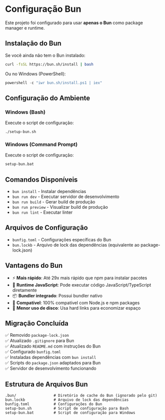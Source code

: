 # Configuração Bun

Este projeto foi configurado para usar **apenas o Bun** como package manager e runtime.

## Instalação do Bun

Se você ainda não tem o Bun instalado:

```bash
curl -fsSL https://bun.sh/install | bash
```

Ou no Windows (PowerShell):

```powershell
powershell -c "iwr bun.sh/install.ps1 | iex"
```

## Configuração do Ambiente

### Windows (Bash)

Execute o script de configuração:

```bash
./setup-bun.sh
```

### Windows (Command Prompt)

Execute o script de configuração:

```cmd
setup-bun.bat
```

## Comandos Disponíveis

- `bun install` - Instalar dependências
- `bun run dev` - Executar servidor de desenvolvimento
- `bun run build` - Gerar build de produção
- `bun run preview` - Visualizar build de produção
- `bun run lint` - Executar linter

## Arquivos de Configuração

- `bunfig.toml` - Configurações específicas do Bun
- `bun.lockb` - Arquivo de lock das dependências (equivalente ao package-lock.json)

## Vantagens do Bun

- ⚡ **Mais rápido**: Até 29x mais rápido que npm para instalar pacotes
- 🏃 **Runtime JavaScript**: Pode executar código JavaScript/TypeScript diretamente
- 📦 **Bundler integrado**: Possui bundler nativo
- 🔧 **Compatível**: 100% compatível com Node.js e npm packages
- 💾 **Menor uso de disco**: Usa hard links para economizar espaço

## Migração Concluída

✅ Removido `package-lock.json`  
✅ Atualizado `.gitignore` para Bun  
✅ Atualizado `README.md` com instruções do Bun  
✅ Configurado `bunfig.toml`  
✅ Instaladas dependências com `bun install`  
✅ Scripts do `package.json` adaptados para Bun  
✅ Servidor de desenvolvimento funcionando  

## Estrutura de Arquivos Bun

```text
.bun/                 # Diretório de cache do Bun (ignorado pelo git)
bun.lockb             # Arquivo de lock das dependências
bunfig.toml           # Configurações do Bun
setup-bun.sh          # Script de configuração para Bash
setup-bun.bat         # Script de configuração para Windows
```
